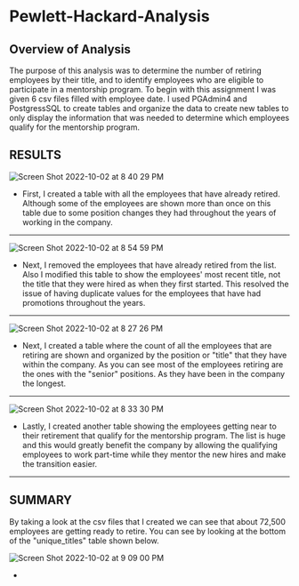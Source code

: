 # Pewlett-Hackard-Analysis

## Overview of Analysis
The purpose of this analysis was to determine the number of retiring employees by their title, 
and to identify employees who are eligible to participate in a mentorship program.
To begin with this assignment I was given 6 csv files filled with employee date. 
I used PGAdmin4 and PostgressSQL to create tables and organize the data to create new tables to only display the information that was needed to determine which employees qualify for the mentorship program.


## RESULTS



![Screen Shot 2022-10-02 at 8 40 29 PM](https://user-images.githubusercontent.com/110702997/193487451-08718a37-dd63-4e0f-96d9-42cd6ec452a3.png)


- First, I created a table with all the employees that have already retired. Although some of the employees are shown more than once on this table due to some position changes they had throughout the years of working in the company.
______________________________________________________________________________________________________________________________________________________________________

![Screen Shot 2022-10-02 at 8 54 59 PM](https://user-images.githubusercontent.com/110702997/193488394-8779189b-8fa2-4c34-ab00-9a6363e125cd.png)

- Next, I removed the employees that have already retired from the list. Also I modified this table to show the employees' most recent title, not the title that they were hired as when they first started. This resolved the issue of having duplicate values for the employees that have had promotions throughout the years.





_______________________________________________________________________________________________________________________________________________________________________

![Screen Shot 2022-10-02 at 8 27 26 PM](https://user-images.githubusercontent.com/110702997/193486515-4b4a9b34-67fa-4abc-8ed8-75f9977560b9.png)

- Next, I created a table where the count of all the employees that are retiring are shown and organized by the position or "title" that they have within the company. As you can see most of the employees retiring are the ones with the "senior" positions. As they have been in the company the longest.

_______________________________________________________________________________________________________________________________________________________________________
![Screen Shot 2022-10-02 at 8 33 30 PM](https://user-images.githubusercontent.com/110702997/193486993-c040d670-1b42-4e1c-b5c1-43c3b6766ad7.png)

- Lastly, I created another table showing the employees getting near to their retirement that qualify for the mentorship program. The list is huge and this would greatly benefit the company by allowing the qualifying employees to work part-time while they mentor the new hires and make the transition easier.
_______________________________________________________________________________________________________________________________________________________________________

## SUMMARY

By taking a look at the csv files that I created we can see that about 72,500 employees are getting ready to retire. You can see by looking at the bottom of the "unique_titles" table shown below.


![Screen Shot 2022-10-02 at 9 09 00 PM](https://user-images.githubusercontent.com/110702997/193489516-24555a7a-c981-4d83-9be5-488249a6f569.png)





-
